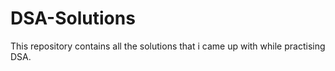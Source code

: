 # DSA-Solutions
This repository contains all the solutions that  i  came up with while practising DSA.
